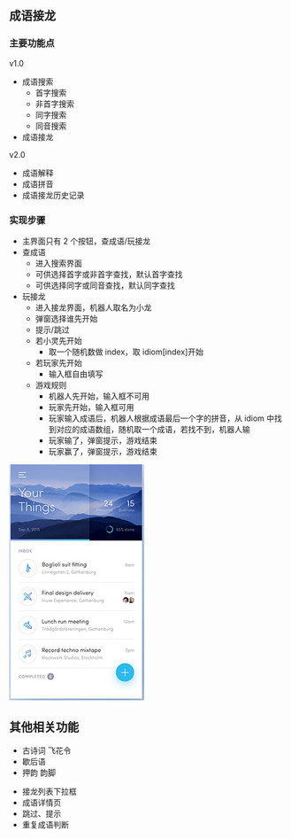 ## 成语接龙

### 主要功能点

v1.0

- 成语搜索
  - 首字搜索
  - 非首字搜索
  - 同字搜索
  - 同音搜索
- 成语接龙

v2.0

- 成语解释
- 成语拼音
- 成语接龙历史记录

### 实现步骤

- 主界面只有 2 个按钮，查成语/玩接龙
- 查成语
  - 进入搜索界面
  - 可供选择首字或非首字查找，默认首字查找
  - 可供选择同字或同音查找，默认同字查找
- 玩接龙
  - 进入接龙界面，机器人取名为小龙
  - 弹窗选择谁先开始
  - 提示/跳过
  - 若小灵先开始
    - 取一个随机数做 index，取 idiom[index]开始
  - 若玩家先开始
    - 输入框自由填写
  - 游戏规则
    - 机器人先开始，输入框不可用
    - 玩家先开始，输入框可用
    - 玩家输入成语后，机器人根据成语最后一个字的拼音，从 idiom 中找到对应的成语数组，随机取一个成语，若找不到，机器人输
    - 玩家输了，弹窗提示，游戏结束
    - 玩家赢了，弹窗提示，游戏结束

![](https://raw.githubusercontent.com/dream-approaching/pictureMaps/master/img/20221215163221.png)

## 其他相关功能

- 古诗词 飞花令
- 歇后语
- 押韵 韵脚

<!-- todo -->

- 接龙列表下拉框
- 成语详情页
- 跳过、提示
- 重复成语判断
